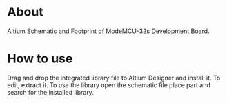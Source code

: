 # About
Altium Schematic and Footprint of ModeMCU-32s Development Board.
# How to use
Drag and drop the integrated library file to Altium Designer and install it. To edit, extract it.
To use the library open the schematic file place part and search for the installed library.
